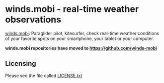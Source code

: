 winds.mobi - real-time weather observations
===========================================

[winds.mobi](http://winds.mobi): Paraglider pilot, kitesurfer, check real-time weather conditions of your favorite spots on your smartphone, your tablet or your computer.

**winds.mobi repositories have moved to https://github.com/winds-mobi** 

Licensing
---------

Please see the file called [LICENSE.txt](https://github.com/ysavary/WindMobile/blob/master/LICENSE.txt)
